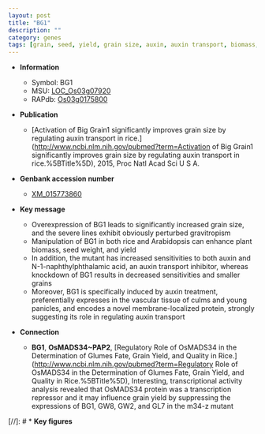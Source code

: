 ```yaml
---
layout: post
title: "BG1"
description: ""
category: genes
tags: [grain, seed, yield, grain size, auxin, auxin transport, biomass, seed weight]
---
```


* **Information**  
    + Symbol: BG1  
    + MSU: [LOC_Os03g07920](http://rice.uga.edu/cgi-bin/ORF_infopage.cgi?orf=LOC_Os03g07920)  
    + RAPdb: [Os03g0175800](http://rapdb.dna.affrc.go.jp/viewer/gbrowse_details/irgsp1?name=Os03g0175800)  

* **Publication**  
    + [Activation of Big Grain1 significantly improves grain size by regulating auxin transport in rice.](http://www.ncbi.nlm.nih.gov/pubmed?term=Activation of Big Grain1 significantly improves grain size by regulating auxin transport in rice.%5BTitle%5D), 2015, Proc Natl Acad Sci U S A.

* **Genbank accession number**  
    + [XM_015773860](http://www.ncbi.nlm.nih.gov/nuccore/XM_015773860)

* **Key message**  
    + Overexpression of BG1 leads to significantly increased grain size, and the severe lines exhibit obviously perturbed gravitropism
    + Manipulation of BG1 in both rice and Arabidopsis can enhance plant biomass, seed weight, and yield
    + In addition, the mutant has increased sensitivities to both auxin and N-1-naphthylphthalamic acid, an auxin transport inhibitor, whereas knockdown of BG1 results in decreased sensitivities and smaller grains
    + Moreover, BG1 is specifically induced by auxin treatment, preferentially expresses in the vascular tissue of culms and young panicles, and encodes a novel membrane-localized protein, strongly suggesting its role in regulating auxin transport

* **Connection**  
    + __BG1__, __OsMADS34~PAP2__, [Regulatory Role of OsMADS34 in the Determination of Glumes Fate, Grain Yield, and Quality in Rice.](http://www.ncbi.nlm.nih.gov/pubmed?term=Regulatory Role of OsMADS34 in the Determination of Glumes Fate, Grain Yield, and Quality in Rice.%5BTitle%5D), Interesting, transcriptional activity analysis revealed that OsMADS34 protein was a transcription repressor and it may influence grain yield by suppressing the expressions of BG1, GW8, GW2, and GL7 in the m34-z mutant

[//]: # * **Key figures**  



